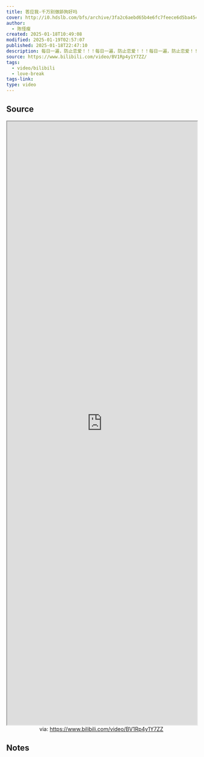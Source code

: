```yaml
---
title: 答应我-千万别做舔狗好吗
cover: http://i0.hdslb.com/bfs/archive/3fa2c6aebd65b4e6fc7feece6d5ba4542692b4a9.jpg@189w_107h.webp
author:
  - 陈怪瘦
created: 2025-01-18T10:49:08
modified: 2025-01-19T02:57:07
published: 2025-01-18T22:47:10
description: 每日一遍，防止恋爱！！！每日一遍，防止恋爱！！！每日一遍，防止恋爱！！！
source: https://www.bilibili.com/video/BV1Rp4y1Y7ZZ/
tags:
  - video/bilibili
  - love-break
tags-link: 
type: video
---
```


## Source

<iframe src='https://player.bilibili.com/player.html?isOutside=true&bvid=BV1Rp4y1Y7ZZ&p=1&autoplay=false' style='height:40vh;width:100%' class='iframe-radius' allow='fullscreen'></iframe>
<center>via: <a href='https://www.bilibili.com/video/BV1Rp4y1Y7ZZ' target='_blank' class='external-link'>https://www.bilibili.com/video/BV1Rp4y1Y7ZZ</a></center>

## Notes
